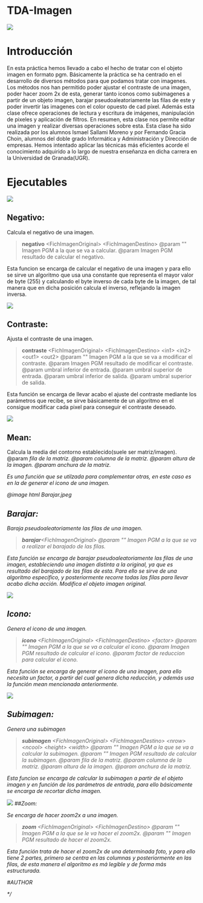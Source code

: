 # TDA-Imagen

![](https://github.com/Ismael-Sallami/TDA-Imagen/blob/main/image_use/inicio.png)

# Introducción

En esta práctica hemos llevado a cabo el hecho de tratar con el objeto imagen en formato pgm. Básicamente la práctica se ha centrado en el desarrollo de diversos métodos para que podamos tratar con imagenes. Los métodos nos han permitido poder ajustar el contraste de una imagen, poder hacer zoom 2x de esta, generar tanto iconos como subimagenes a partir de un objeto imagen, barajar pseudoaleatoriamente las filas de este y poder invertir las imagenes con el color opuesto de cad píxel. Además esta clase ofrece operaciones de lectura y escritura de imágenes, manipulación de pixeles y aplicación de filtros. En resumen, esta clase nos permite editar una imagen y realizar diversas operaciones sobre esta.
Esta clase ha sido realizada por los alumnos Ismael Sallami Moreno y por Fernando Gracia Choin, alumnos del doble grado Informática y Administración y Dirección de empresas.
Hemos intentado aplicar las técnicas más eficientes acorde el conocimiento adquirido a lo largo de nuestra enseñanza en dicha carrera en la Universidad de Granada(UGR).

# Ejecutables

![](https://github.com/Ismael-Sallami/TDA-Imagen/blob/main/ej01_imagenes/estudiante/doc/invert.png)
## Negativo:

Calcula el negativo de una imagen.

> __negativo__ \<FichImagenOriginal\> \<FichImagenDestino\>
@param "<FichImagenOriginal>" Imagen PGM a la que se va a calcular.
@param <FichImagenDestino> Imagen PGM resultado de calcular el negativo.

Esta funcion se encarga de calcular el negativo de una imagen y para ello se sirve un algoritmo que usa una constante que representa el mayor valor de byte (255) y calculando el byte inverso de cada byte de la imagen, de tal manera que en dicha posición calcula el inverso, reflejando la imagen inversa.

![](https://github.com/Ismael-Sallami/TDA-Imagen/blob/main/image_use/AdjustContrast.png)
## Contraste:

Ajusta el contraste de una imagen.

> __contraste__ \<FichImagenOriginal\> \<FichImagenDestino\> \<in1\> \<in2\> \<out1\> \<out2\>
@param "<FichImagenOriginal>" Imagen PGM a la que se va a modificar el contraste.
@param <FichImagenDestino> Imagen PGM resultado de modificar el contraste.
@param <in1> umbral inferior de entrada.
@param <in2> umbral superior de entrada.
@param <out1> umbral inferior de salida.
@param <out2> umbral superior de salida.

Esta función se encarga de llevar acabo el ajuste del contraste mediante los parámetros que recibe, se sirve básicamente de un algoritmo
en el consigue modificar cada pixel para conseguir el contraste deseado.

![](https://github.com/Ismael-Sallami/TDA-Imagen/blob/main/image_use/Mean.png)
## Mean:

Calcula la media del contorno establecido(suele ser matriz/imagen).
@param <i> fila de la matriz.
@param <j> columna de la matriz.
@param <height> altura de la imagen.
@param <width> anchura de la matriz.

Es una función que se utilzada para complementar otras, en este caso es en la de generar el icono de una imagen.

@image html Barajar.jpeg
## Barajar:

Baraja pseudoaleatoriamente las filas de una imagen.
>__barajar__<FichImagenOriginal\> 
@param "<FichImagenOriginal>" Imagen PGM a la que se va a realizar el barajado de las filas.

Esta función se encarga de barajar pseudoaleatoriamente las filas de una imagen, estableciendo una imagen distinta a la original, ya que es 
resultado del barajado de las filas de esta. Para ello se sirve de una algoritmo específico, y posteriormente recorre todas las filas para llevar
acabo dicha acción. Modifica el objeto imagen original.

![](https://github.com/Ismael-Sallami/TDA-Imagen/blob/main/image_use/Subsample.png)
## Icono:

Genera el icono de una imagen.

> __icono__ <FichImagenOriginal\> \<FichImagenDestino\> \<factor\>
@param "<FichImagenOriginal>" Imagen PGM a la que se va a calcular el icono.
@param <FichImagenDestino> Imagen PGM resultado de calcular el icono.
@param <factor> factor de reduccion para calcular el icono.

Esta función se encarga de generar el icono de una imagen, para ello necesita un factor, a partir del cual genera dicha reducción, y además
usa la función mean mencionada anteriormente.

![](https://github.com/Ismael-Sallami/TDA-Imagen/blob/main/image_use/Subimagen.png)
## Subimagen:

Genera una subimagen

> __subimagen__ <FichImagenOriginal\> \<FichImagenDestino\> \<nrow\> \<ncool\> \<height\> \<width\>
@param "<FichImagenOriginal>" Imagen PGM a la que se va a calcular la subimagen.
@param "<FichImagenDestino>" Imagen PGM resultado de calcular la subimagen.
@param <nrow> fila de la matriz.
@param <ncol> columna de la matriz.
@param <height> altura de la imagen.
@param <width> anchura de la matriz.

Esta funcion se encarga de calcular la subimagen a partir de el objeto imagen y en función de los parámetros de entrada, para ello
básicamente se encarga de recortar dicha imagen.

![](https://github.com/Ismael-Sallami/TDA-Imagen/blob/main/image_use/Zoom.png)
##Zoom:

Se encarga de hacer zoom2x a una imagen.
> __zoom__ <FichImagenOriginal\> \<FichImagenDestino\>
@param "<FichImagenOriginal>" Imagen PGM a la que se le va hacer el zoom2x.
@param "<FichImagenDestino>" Imagen PGM resultado de hacer el zoom2x.

Esta función trata de hacer el zoom2x de una determinada foto, y para ello tiene 2 partes, primero se centra en las columnas y posteriormente
en las filas, de esta manera el algoritmo es má legible y de forma más estructurada.

#AUTHOR





*/
